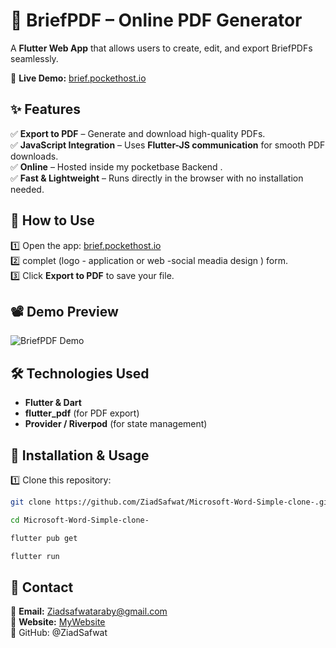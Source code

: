 # 📄 BriefPDF – Online PDF Generator  
A **Flutter Web App** that allows users to create, edit, and export BriefPDFs seamlessly.  

🔗 **Live Demo:** [brief.pockethost.io](https://brief.pockethost.io/)  

## ✨ Features  
✅ **Export to PDF** – Generate and download high-quality PDFs.  
✅ **JavaScript Integration** – Uses **Flutter-JS communication** for smooth PDF downloads.  
✅ **Online** – Hosted inside my pocketbase Backend .  
✅ **Fast & Lightweight** – Runs directly in the browser with no installation needed.  

## 🚀 How to Use  
1️⃣ Open the app: [brief.pockethost.io](https://brief.pockethost.io/)  
2️⃣ complet (logo - application or web  -social meadia design ) form.  
3️⃣ Click **Export to PDF** to save your file.  


## 📽️ Demo Preview  
![BriefPDF Demo](preview.gif)

## 🛠️ Technologies Used  
- **Flutter & Dart**  
- **flutter_pdf** (for PDF export)  
- **Provider / Riverpod** (for state management)  

## 🚀 Installation & Usage  
1️⃣ Clone this repository:  
```bash
git clone https://github.com/ZiadSafwat/Microsoft-Word-Simple-clone-.git
```
```bash
cd Microsoft-Word-Simple-clone-
```
```bash
flutter pub get
```
```bash
flutter run
```

## 📩 Contact  
📧 **Email:** [Ziadsafwataraby@gmail.com](mailto:Ziadsafwataraby@gmail.com)  
🔗 **Website:** [MyWebsite](https://waves.pockethost.io/user-profile/3b5wmxh6tierl5h)  
🔗 GitHub: @ZiadSafwat

